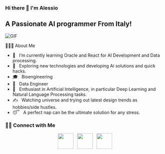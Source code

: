 ### Hi there 👋 I'm Alessio
<h2> A Passionate AI programmer From Italy! </h2>
<img align="center" alt="GIF" src="https://tenor.com/it/view/coding-gif-18655255"/>

👨🏻‍💻 About Me 
- 🔭 &nbsp; I’m currently learning Oracle and React for AI Development and Data processing.
- 🤔 &nbsp; Exploring new technologies and developing Ai solutions and quick hacks.
- 🎓 &nbsp; Bioengineering 
- 💼 &nbsp; Data Engineer
- 🌱 &nbsp; Enthusiast in Artificial Intelligence, in particular Deep Learning and Natural Language Processing tasks.
- ✍️ &nbsp; Watching universe and trying out latest design trends as hobbies/side hustles.
- 😴 &nbsp; A perfect nap can be the ultimate solution for any stress. 

<h3> 🤝🏻 Connect with Me </h3>

<p align="center">
&nbsp; <a href="https://www.instagram.com/alessio_lerede/" target="_blank" rel="noopener noreferrer"><img src="https://img.icons8.com/plasticine/100/000000/instagram-new.png" width="50" /></a>  
&nbsp; <a href="https://www.linkedin.com/in/alessio-lerede-6a9a75166/" target="_blank" rel="noopener noreferrer"><img src="https://img.icons8.com/plasticine/100/000000/linkedin.png" width="50" /></a>
&nbsp; <a href="mailto:alessiolerede@gmail.com" target="_blank" rel="noopener noreferrer"><img src="https://img.icons8.com/plasticine/100/000000/gmail.png"  width="50" /></a>
</p>
